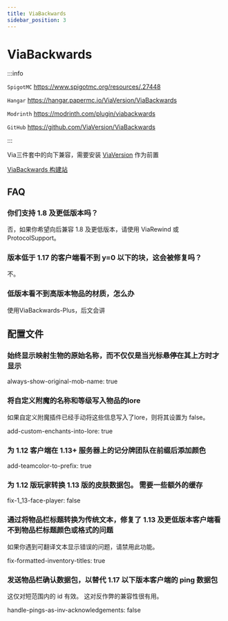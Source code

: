 ```yaml
---
title: ViaBackwards
sidebar_position: 3
---
```


# ViaBackwards

:::info

`SpigotMC` https://www.spigotmc.org/resources/.27448

`Hangar` https://hangar.papermc.io/ViaVersion/ViaBackwards

`Modrinth` https://modrinth.com/plugin/viabackwards

`GitHub` https://github.com/ViaVersion/ViaBackwards

:::

Via三件套中的向下兼容，需要安装 [ViaVersion](ViaVersion.md) 作为前置

[ViaBackwards 构建站](https://ci.viaversion.com/view/ViaBackwards/job/ViaBackwards/)

## FAQ

### 你们支持 1.8 及更低版本吗？

否，如果你希望向后兼容 1.8 及更低版本，请使用 ViaRewind 或 ProtocolSupport。

### 版本低于 1.17 的客户端看不到 y=0 以下的块，这会被修复吗？

不。

### 低版本看不到高版本物品的材质，怎么办

使用ViaBackwards-Plus，后文会讲

## 配置文件

### 始终显示映射生物的原始名称，而不仅仅是当光标悬停在其上方时才显示

always-show-original-mob-name: true

### 将自定义附魔的名称和等级写入物品的lore

如果自定义附魔插件已经手动将这些信息写入了lore，则将其设置为 false。

add-custom-enchants-into-lore: true

### 为 1.12 客户端在 1.13+ 服务器上的记分牌团队在前缀后添加颜色

add-teamcolor-to-prefix: true

### 为 1.12 版玩家转换 1.13 版的皮肤数据包。 需要一些额外的缓存

fix-1_13-face-player: false

### 通过将物品栏标题转换为传统文本，修复了 1.13 及更低版本客户端看不到物品栏标题颜色或格式的问题

如果你遇到可翻译文本显示错误的问题，请禁用此功能。

fix-formatted-inventory-titles: true

### 发送物品栏确认数据包，以替代 1.17 以下版本客户端的 ping 数据包

这仅对短范围内的 id 有效。 这对反作弊的兼容性很有用。

handle-pings-as-inv-acknowledgements: false
